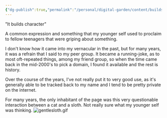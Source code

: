 ```yaml
---
{"dg-publish":true,"permalink":"/personal/digital-garden/content/buildscharacter/","created":"2023-11-11T07:48:16.556-05:00"}
---
```




"It builds character"

A common expression and something that my younger self used to proclaim to fellow teenagers that were griping about something. 

I don't know how it came into my vernacular in the past, but for many years, it was a refrain that I said to my peer group. It became a running-joke, as to most oft-repeated things, among my friend group, so when the time came back in the mid-2000's to pick a domain, I found it available and the rest is history. 

Over the course of the years, I've not really put it to very good use, as it's generally able to be tracked back to my name and I tend to be pretty private on the internet. 

For many years, the only inhabitant of the page was this very questionable interaction between a cat and a sloth. Not really sure what my younger self was thinking. 
![gentlesloth.gif](/img/user/Attachments/image/gentlesloth.gif)